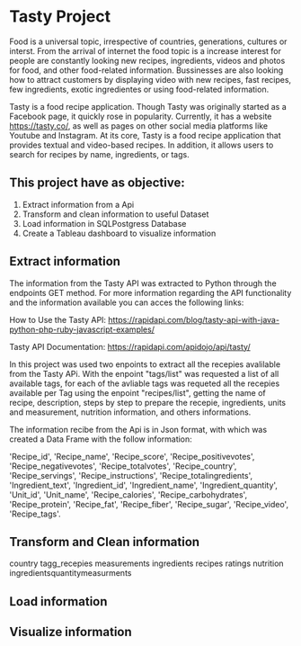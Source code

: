 # Tasty Project 

Food is a universal topic, irrespective of countries, generations, cultures or interst. From the arrival of internet the food topic is a increase interest for people are constantly looking new recipes, ingredients, videos and photos for food, and other food-related information. Bussinesses are also looking how to attract customers by displaying video with new recipes, fast recipes, few ingredients, exotic ingredientes or using food-related information. 

Tasty is a food recipe application. Though Tasty was originally started as a Facebook page, it quickly rose in popularity. Currently, it has a website https://tasty.co/, as well as pages on other social media platforms like Youtube and Instagram. At its core, Tasty is a food recipe application that provides textual and video-based recipes. In addition, it allows users to search for recipes by name, ingredients, or tags.


## This project have as objective: 
1. Extract information from a Api  
2. Transform and clean information to useful Dataset      
3. Load information in SQLPostgress Database   
4. Create a Tableau dashboard to visualize information


## Extract information

The information from the Tasty API was extracted to Python through the endpoints GET method. For more information regarding the API functionality and the information available you can acces the following links: 

How to Use the Tasty API: https://rapidapi.com/blog/tasty-api-with-java-python-php-ruby-javascript-examples/

Tasty API Documentation: https://rapidapi.com/apidojo/api/tasty/

In this project was used two enpoints to extract all the recepies avalilable from the Tasty APi. With the enpoint "tags/list" was requested a list of all available tags, for each of the avliable tags was requeted all the recepies available per Tag using the enpoint "recipes/list", getting the name of recipe, description, steps by step to prepare the recepie, ingredients, units and measurement, nutrition information, and others informations. 

The information recibe from the Api is in Json format, with which was created a Data Frame with the follow information:

'Recipe_id', 
'Recipe_name', 
'Recipe_score', 
'Recipe_positivevotes', 
'Recipe_negativevotes', 
'Recipe_totalvotes', 
'Recipe_country', 
'Recipe_servings', 
'Recipe_instructions', 
'Recipe_totalingredients', 
'Ingredient_text', 
'Ingredient_id', 
'Ingredient_name', 
'Ingredient_quantity', 
'Unit_id', 
'Unit_name', 
'Recipe_calories', 
'Recipe_carbohydrates', 
'Recipe_protein', 
'Recipe_fat', 
'Recipe_fiber', 
'Recipe_sugar', 
'Recipe_video', 
'Recipe_tags'.


## Transform and Clean information 


country
tagg_recepies
measurements
ingredients
recipes
ratings
nutrition
ingredientsquantitymeasurments


## Load information



## Visualize information


